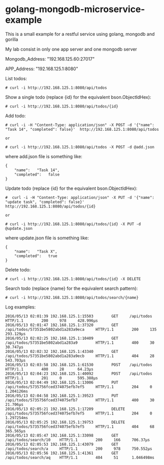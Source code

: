 golang-mongodb-microservice-example
===================================

This is a small example for a restful service using golang, mongodb and gorilla

My lab consist in only one app server and one mongodb server

Mongodb_Address: "192.168.125.60:27017"

APP_Address: "192.168.125.1:8080"

List todos:

	# curl -i http://192.168.125.1:8080/api/todos

Show a single todo (replace {id} for the equivalent bson.ObjectIdHex):

	# curl -i http://192.168.125.1:8080/api/todos/{id}

Add todo:

	# curl -i -H "Content-Type: application/json" -X POST -d '{"name": "Task 14", "completed": false}'  http://192.168.125.1:8080/api/todos

	or

	# curl -i http://192.168.125.1:8080/api/todos -X POST -d @add.json

where add.json file is something like:

	{
		"name":   "Task 14",
		"completed":   false
	}

Update todo (replace {id} for the equivalent bson.ObjectIdHex):

	#  curl -i -H "Content-Type: application/json" -X PUT -d '{"name": "update task", "completed": false}'  http://192.168.125.1:8080/api/todos/{id}

	or

	# curl -i http://192.168.125.1:8080/api/todos/{id} -X PUT -d @update.json

where update.json file is something like:

	{
		"name":   "Task X",
		"completed":   true
	}

Delete todo:

	# curl -i http://192.168.125.1:8080/api/todos/{id} -X DELETE

Search todo (replace {name} for the equivalent search pattern):

	# curl -i http://192.168.125.1:8080/api/todos/search/{name}

Log examples:

	2016/05/13 02:01:39 192.168.125.1:15503        GET     /api/todos      HTTP/1.1        200     978     428.996µs
	2016/05/13 02:01:47 192.168.125.1:37320        GET     /api/todos/57351be5802abd1a283a9eca     HTTP/1.1        200     135     293.129µs
	2016/05/13 02:02:25 192.168.125.1:10409        GET     /api/todos/57351be5802abd1a283a9        HTTP/1.1        400     30      30.747µs
	2016/05/13 02:02:32 192.168.125.1:43340        GET     /api/todos/57351be5802abd1a283a9ecb     HTTP/1.1        404     28      543.703µs
	2016/05/13 02:03:58 192.168.125.1:61530        POST    /api/todos      HTTP/1.1        400     28      64.23µs
	2016/05/13 02:04:23 192.168.125.1:40092        POST    /api/todos      HTTP/1.1        201     0       595.388µs
	2016/05/13 02:04:49 192.168.125.1:13006        PUT     /api/todos/5735756fced374075efb7ef5     HTTP/1.1        204     0       1.204126ms
	2016/05/13 02:04:58 192.168.125.1:39523        PUT     /api/todos/5735756fced374075efb7        HTTP/1.1        400     30      21.706µs
	2016/05/13 02:05:21 192.168.125.1:17209        DELETE  /api/todos/5735756fced374075efb7ef5     HTTP/1.1        204     0       1.297254ms
	2016/05/13 02:05:25 192.168.125.1:39753        DELETE  /api/todos/5735756fced374075efb7ef5     HTTP/1.1        404     68      365.565µs
	2016/05/13 02:05:47 192.168.125.1:33098        GET     /api/todos/search/10    HTTP/1.1        200     166     706.37µs
	2016/05/13 02:05:53 192.168.125.1:43079        GET     /api/todos/search/a     HTTP/1.1        200     978     750.552µs
	2016/05/13 02:05:56 192.168.125.1:41361        GET     /api/todos/search/aq    HTTP/1.1        404     51      1.046498ms
